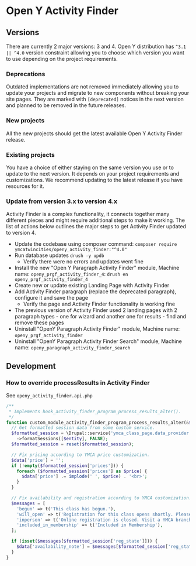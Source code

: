 # Open Y Activity Finder

## Versions
There are currently 2 major versions: 3 and 4. Open Y distribution has
`^3.1 || ^4.0` version constraint allowing you to choose which version you want
to use depending on the project requirements.

### Deprecations
Outdated implementations are not removed immediately allowing you to update
your projects and migrate to new components without breaking your site pages.
They are marked with `[deprecated]` notices in the next version and planned to
be removed in the future releases.

### New projects
All the new projects should get the latest available Open Y Activity Finder
release.

### Existing projects
You have a choice of either staying on the same version you use or to update to
the next version. It depends on your project requirements and customizations.
We recommend updating to the latest release if you have resources for it.

### Update from version 3.x to version 4.x
Activity Finder is a complex functionality, it connects together many different
pieces and might require additional steps to make it working. The list of
actions below outlines the major steps to get Activity Finder updated to
version 4.
- Update the codebase using composer command:
  `composer require ymcatwincities/openy_activity_finder:"^4.0"`
- Run database updates `drush -y updb`
  - Verify there were no errors and updates went fine
- Install the new "Open Y Paragraph Activity Finder" module,
  Machine name: `openy_prgf_activity_finder_4`:
  `drush en openy_prgf_activity_finder_4`
- Create new or update existing Landing Page with Activity Finder
- Add Activity Finder paragraph (replace the deprecated paragraph), configure
  it and save the page
  - Verify the page and Activity Finder functionality is working fine
- The previous version of Activity Finder used 2 landing pages with 2 paragraph
  types - one for wizard and another one for results - find and remove these
  pages
- Uninstall "OpenY Paragraph Activity Finder" module,
  Machine name: `openy_prgf_activity_finder`
- Uninstall "OpenY Paragraph Activity Finder Search" module,
  Machine name: `openy_paragraph_activity_finder_search`

## Development

### How to override processResults in Activity Finder

See `openy_activity_finder.api.php`

```php
/**
 * Implements hook_activity_finder_program_process_results_alter().
 */
function custom_module_activity_finder_program_process_results_alter(&$data, NodeInterface $entity) {
  // Get formatted session data from some custom service.
  $formatted_session = \Drupal::service('ymca_class_page.data_provider')
    ->formatSessions([$entity], FALSE);
  $formatted_session = reset($formatted_session);

  // Fix pricing according to YMCA price customization.
  $data['price'] = '';
  if (!empty($formatted_session['prices'])) {
    foreach ($formatted_session['prices'] as $price) {
      $data['price'] .= implode(' ', $price) . '<br>';
    }
  }

  // Fix availability and registration according to YMCA customization.
  $messages = [
    'begun' => t('This class has begun.'),
    'will_open' => t('Registration for this class opens shortly. Please check back.'),
    'inperson' => t('Online registration is closed. Visit a YMCA branch to register.'),
    'included_in_membership' => t('Included in Membership'),
  ];

  if (isset($messages[$formatted_session['reg_state']])) {
    $data['availability_note'] = $messages[$formatted_session['reg_state']];
  }
}
```
